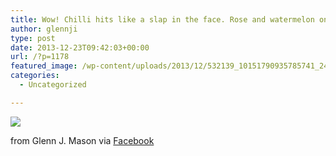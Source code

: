 ```yaml
---
title: Wow! Chilli hits like a slap in the face. Rose and watermelon on a sturdy Blonde base.
author: glennji
type: post
date: 2013-12-23T09:42:03+00:00
url: /?p=1178
featured_image: /wp-content/uploads/2013/12/532139_10151790935785741_244052577_n.jpg
categories:
  - Uncategorized

---
```

<div>
  <img src='/wp-content/uploads/2013/12/532139_10151790935785741_244052577_n.jpg' style='max-width:600px;' /></p> 
  
  <div>
    from Glenn J. Mason via <a href="https://www.facebook.com/photo.php?fbid=10151790935785741&#038;set=a.10151044406245741.427407.551785740&#038;type=1">Facebook</a>
  </div>
</div>
